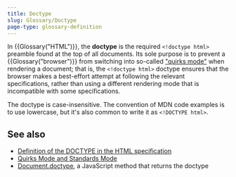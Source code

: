 ```yaml
---
title: Doctype
slug: Glossary/Doctype
page-type: glossary-definition
---
```




In {{Glossary("HTML")}}, the **doctype** is the required `<!doctype html>` preamble found at the top of all documents. Its sole purpose is to prevent a {{Glossary("browser")}} from switching into so-called ["quirks mode"](/Web/HTML/Quirks_Mode_and_Standards_Mode) when rendering a document; that is, the `<!doctype html>` doctype ensures that the browser makes a best-effort attempt at following the relevant specifications, rather than using a different rendering mode that is incompatible with some specifications.

The doctype is case-insensitive. The convention of MDN code examples is to use lowercase, but it's also common to write it as `<!DOCTYPE html>`.

## See also

- [Definition of the DOCTYPE in the HTML specification](https://html.spec.whatwg.org/multipage/syntax.html#the-doctype)
- [Quirks Mode and Standards Mode](/Web/HTML/Quirks_Mode_and_Standards_Mode)
- [Document.doctype](/Web/API/Document/doctype), a JavaScript method that returns the doctype
